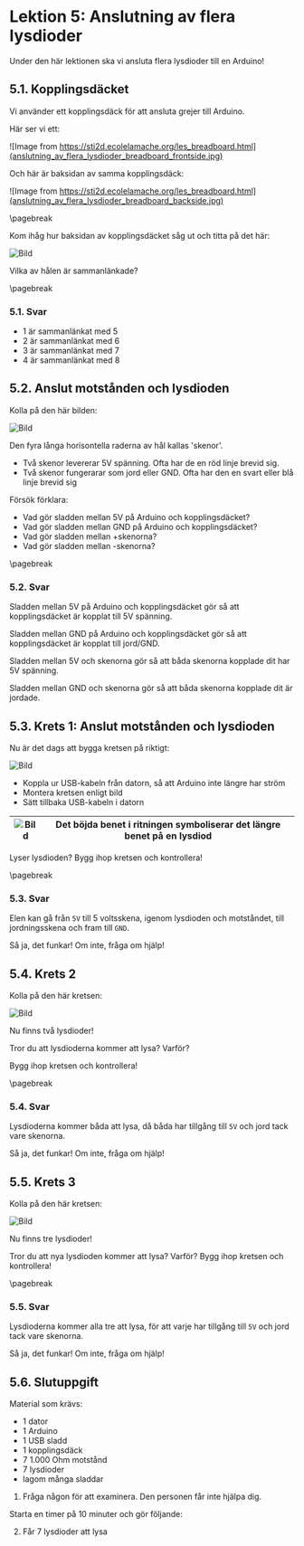 # Lektion 5: Anslutning av flera lysdioder

Under den här lektionen ska vi ansluta flera lysdioder till en Arduino!

## 5.1. Kopplingsdäcket

Vi använder ett kopplingsdäck för att ansluta grejer till Arduino.

Här ser vi ett:

![Image from https://sti2d.ecolelamache.org/les_breadboard.html](anslutning_av_flera_lysdioder_breadboard_frontside.jpg)

Och här är baksidan av samma kopplingsdäck:

![Image from https://sti2d.ecolelamache.org/les_breadboard.html](anslutning_av_flera_lysdioder_breadboard_backside.jpg)

\pagebreak

Kom ihåg hur baksidan av kopplingsdäcket såg ut och titta på det här:

![Bild](anslutning_av_flera_lysdioder_breadboard_schematic_with_dots.png)

Vilka av hålen är sammanlänkade?

\pagebreak

### 5.1. Svar

* 1 är sammanlänkat med 5
* 2 är sammanlänkat med 6
* 3 är sammanlänkat med 7
* 4 är sammanlänkat med 8

## 5.2. Anslut motstånden och lysdioden

Kolla på den här bilden:

![Bild](anslutning_av_flera_lysdioder_0.png)

Den fyra långa horisontella raderna av hål kallas 'skenor'.

* Två skenor levererar 5V spänning.
   Ofta har de en röd linje brevid sig.
* Två skenor fungerarar som jord eller GND.
   Ofta har den en svart eller blå linje brevid sig

Försök förklara:

* Vad gör sladden mellan 5V på Arduino och kopplingsdäcket?
* Vad gör sladden mellan GND på Arduino och kopplingsdäcket?
* Vad gör sladden mellan +skenorna?
* Vad gör sladden mellan -skenorna?

\pagebreak

### 5.2. Svar

Sladden mellan 5V på Arduino och kopplingsdäcket
gör så att kopplingsdäcket är kopplat till 5V spänning.

Sladden mellan GND på Arduino och kopplingsdäcket
gör så att kopplingsdäcket är kopplat till jord/GND.

Sladden mellan 5V och skenorna gör så att båda skenorna kopplade dit har 5V spänning.

Sladden mellan GND och skenorna gör
så att båda skenorna kopplade dit är jordade.

## 5.3. Krets 1: Anslut motstånden och lysdioden

Nu är det dags att bygga kretsen på riktigt:

![Bild](anslutning_av_flera_lysdioder_1.png)

* Koppla ur USB-kabeln från datorn, så att Arduino inte längre har ström
* Montera kretsen enligt bild
* Sätt tillbaka USB-kabeln i datorn

![Bild](EmojiBowtie.png) | Det böjda benet i ritningen symboliserar det längre benet på en lysdiod
:-------------:|:----------------------------------------:

Lyser lysdioden? Bygg ihop kretsen och kontrollera!

\pagebreak

### 5.3. Svar

Elen kan gå från `5V` till 5 voltsskena, igenom lysdioden och motståndet,
till jordningsskena och fram till `GND`.

Så ja, det funkar! Om inte, fråga om hjälp!

## 5.4. Krets 2

Kolla på den här kretsen:

![Bild](anslutning_av_flera_lysdioder_2.png)

Nu finns två lysdioder!

Tror du att lysdioderna kommer att lysa? Varför?

Bygg ihop kretsen och kontrollera!

\pagebreak

### 5.4. Svar

Lysdioderna kommer båda att lysa, då båda har tillgång till `5V` och jord tack vare skenorna.

Så ja, det funkar! Om inte, fråga om hjälp!

## 5.5. Krets 3

Kolla på den här kretsen:

![Bild](anslutning_av_flera_lysdioder_3.png)

Nu finns tre lysdioder!

Tror du att nya lysdioden kommer att lysa? Varför?
Bygg ihop kretsen och kontrollera!

\pagebreak

### 5.5. Svar

Lysdioderna kommer alla tre att lysa, för att varje
har tillgång till `5V` och jord tack vare skenorna.

Så ja, det funkar! Om inte, fråga om hjälp!

## 5.6. Slutuppgift

Material som krävs:

* 1 dator
* 1 Arduino
* 1 USB sladd
* 1 kopplingsdäck
* 7 1.000 Ohm motstånd
* 7 lysdioder
* lagom många sladdar

1. Fråga någon för att examinera. Den personen får inte hjälpa dig.

Starta en timer på 10 minuter och gör följande:

2. Får 7 lysdioder att lysa
